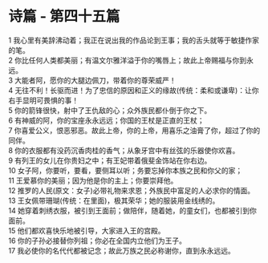 # 诗篇 - 第四十五篇
  
 1 我心里有美辞沸动着；我正在说出我的作品论到王事；我的舌头就等于敏捷作家的笔。  
 2 你比任何人类都美丽；有温文尔雅洋溢于你的嘴唇上；故此上帝赐福与你到永远。  
 3 大能者阿，愿你的大腿边佩刀，带着你的尊荣威严！  
 4 无往不利！长驱而进！为了忠信的原因和正义的缘故(传统：柔和或谦卑)：让你右手显明可畏惧的事！  
 5 你的箭锋很快，射中了王仇敌的心；众外族民都仆倒于你之下。  
 6 有神威的阿，你的宝座永永远远；你国的王杖是正直的王杖；  
 7 你喜爱公义，恨恶邪恶。故此上帝，你的上帝，用喜乐之油膏了你，超过了你的同伴。  
 8 你的衣服都有没药沉香肉桂的香气；从象牙宫中有丝弦的乐器使你欢喜。  
 9 有列王的女儿在你贵妇之中；有王妃带着俄斐金饰站在你右边。  
 10 女子阿，你要听，要看，要侧耳以听；务要忘掉你本族之民和你父的家；  
 11 王爱慕你的美丽；因为他是你的主上；你要崇拜他。  
 12 推罗的人民(原文：女子)必带礼物来求恩；外族民中富足的人必求你的情面。  
 13 王女佩带珊瑚(传统：在里面)，极其荣华；她的服装用金线绣的。  
 14 她穿着刺绣衣服，被引到王面前；做陪伴，随着她，的童女们，也都被引到你面前。  
 15 他们都欢喜快乐地被引导，大家进入王的宫殿。  
 16 你的子孙必接替你列祖；你必在全国内立他们为王子。  
 17 我必使你的名代代都被记念；故此万族之民必称谢你，直到永永远远。